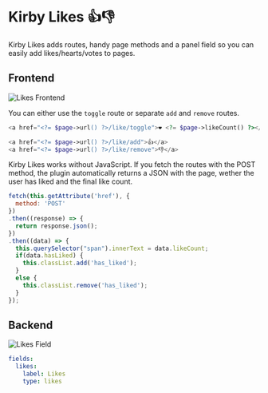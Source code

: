 # Kirby Likes 👍👎

Kirby Likes adds routes, handy page methods and a panel field so you can easily add likes/hearts/votes to pages.

## Frontend

![Likes Frontend](https://user-images.githubusercontent.com/7975568/75246246-af5a5100-57cf-11ea-9021-0c1d0e33cb33.gif)

You can either use the `toggle` route or separate `add` and `remove` routes.

```php
<a href="<?= $page->url() ?>/like/toggle">❤️ <?= $page->likeCount() ?></a>

<a href="<?= $page->url() ?>/like/add">👍</a>
<a href="<?= $page->url() ?>/like/remove">👎</a>
```

Kirby Likes works without JavaScript. If you fetch the routes with the POST method, the plugin automatically returns a JSON with the page, wether the user has liked and the final like count.

```js
fetch(this.getAttribute('href'), {
  method: 'POST'
})
.then((response) => {
  return response.json();
})
.then((data) => {
  this.querySelector("span").innerText = data.likeCount;
  if(data.hasLiked) {
    this.classList.add('has_liked');
  }
  else {
    this.classList.remove('has_liked');
  }
});
```

## Backend

![Likes Field](https://user-images.githubusercontent.com/7975568/75246430-08c28000-57d0-11ea-88f3-783abe8cc0aa.png)

```yml
fields:
  likes:
    label: Likes
    type: likes
```